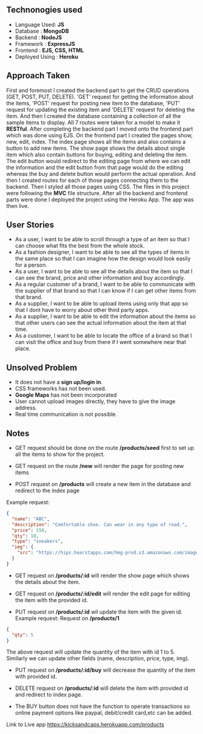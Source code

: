 ## Technonogies used

- Language Used: **JS**
- Database : **MongoDB**
- Backend : **NodeJS**
- Framework : **ExpressJS**
- Frontend : **EJS, CSS, HTML**
- Deployed Using : **Heroku**

## Approach Taken

First and foremost I created the backend part to get the CRUD operations (GET, POST, PUT, DELETE). 'GET' request for getting the information about the items, 'POST' request for posting new item to the database, 'PUT' request for updating the existing item and 'DELETE' request for deleting the item. And then I created the database containing a collection of all the sample items to display. All 7 routes were taken for a model to make it **RESTful**. After completing the backend part I moved onto the frontend part which was done using EJS. On the frontend part I created the pages show, new, edit, index. The index page shows all the items and also contains a button to add new items. The show page shows the details about single item which also contain buttons for buying, editing and deleting the item. The edit button would redirect to the editing page from where we can edit the information and the edit button from that page would do the editing whereas the buy and delete button would perform the actual operation. And then I created routes for each of those pages connecting them to the backend. Then I styled all those pages using CSS. The files in this project were following the **MVC** file structure. After all the backend and frontend parts were done I deployed the project using the Heroku App.  The app was then live.


## User Stories

* As a user, I want to be able to scroll through a type of an item so that I can choose what fits the best from the whole stock.
* As a fashion designer, I want to be able to see all the types of items in the same place so that I can imagine how the design would look easily for a person.
* As a user, I want to be able to see all the details about the item so that I can see the brand, price and other information and buy accordingly.
* As a regular customer of a brand, I want to be able to communicate with the supplier of that brand so that I can know if I can get other items from that brand.
* As a supplier, I want to be able to upload items using only that app so that I dont have to worry about other third party apps.
* As a supplier, I want to be able to edit the information about the items so that other users can see the actual information about the item at that time.
* As a customer, I want to be able to locate the office of a brand so that I can visit the office and buy from there if I went somewhere near that place.


## Unsolved Problem

- It does not have a **sign up/login in**.
- CSS frameworks has not been used.
- **Google Maps** has not been incorporated
- User cannot upload images directly, they have to give the image address.
- Real time communication is not possible.


## Notes

- GET request should be done on the route **/products/seed** first to set up all the items to show for the project.

- GET request on the route **/new** will render the page for posting new items

- POST request on **/products** will create a new item in the database and redirect to the index page

Example request:

```json
{
  "name": "ABC",
  "description": "Comfortable shoe. Can wear in any type of road.",
  "price": 150,
  "qty": 10,
  "type": "sneakers",
  "img": {
    "src": "https://hips.hearstapps.com/hmg-prod.s3.amazonaws.com/images/white-shoes-1612805472.jpg?crop=1.00xw:1.00xh;0,0&resize=1200:*"
  }
}
```

- GET request on **/products/:id** will render the show page which shows the details about the item.

- GET request on **/products/:id/edit** will render the edit page for editing the item with the provided id.

- PUT request on **/products/:id** wil update the item with the given id.
  Example request:
  Request on **/products/1**

```json
{
  "qty": 5
}
```

The above request will update the quantity of the item with id 1 to 5.
Similarly we can update other fields (name, description, price, type, img).

* PUT request on **/products/:id/buy** will decrease the quantity of the item with provided id.

* DELETE request on **/products/:id** will delete the item with provided id and redirect to index page.

* The BUY button does not have the function to operate transactions so online payment options like paypal, debit/credit card,etc can be added.

Link to Live app
https://kicksandcaps.herokuapp.com/products